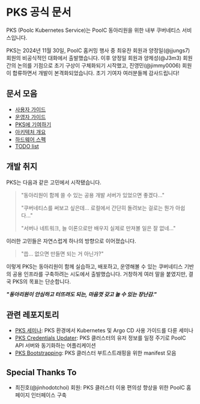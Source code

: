 # PKS 공식 문서

PKS (Poolc Kubernetes Service)는 PoolC 동아리원을 위한 내부 쿠버네티스 서비스입니다.

PKS는 2024년 11월 30일, PoolC 홈커밍 행사 중 최유찬 회원과 양정일(@jjungs7) 회원의 비공식적인 대화에서
출발했습니다. 이후 양정일 회원과 양제성(@J3m3) 회원 간의 논의를 기점으로 초기 구상이 구체화되기 시작했고,
진영민(@jimmy0006) 회원이 합류하면서 개발이 본격화되었습니다. 초기 기여자 여러분들께 감사드립니다!

## 문서 모음

- [사용자 가이드](https://github.com/PoolC/PKS-docs/tree/main/docs/user-guides)
- [운영자 가이드](./docs/admin-guide.md)
- [PKS에 기여하기](./docs/contributing.md)
- [아키텍처 개요](./docs/architecture.md)
- [하드웨어 스펙](./docs/hw-spec.md)
- [TODO list](./docs/todo.md)

## 개발 취지

PKS는 다음과 같은 고민에서 시작됐습니다.

> "동아리원이 함께 쓸 수 있는 공용 개발 서버가 있었으면 좋겠다..."
>
> "쿠버네티스를 써보고 싶은데... 로컬에서 간단히 돌려보는 걸로는 뭔가 아쉽다..."
>
> "서버나 네트워크, 늘 이론으로만 배우지 실제로 만져볼 일은 잘 없네..."

이러한 고민들은 자연스럽게 하나의 방향으로 이어졌습니다.

> "씁... 없으면 만들면 되는 거 아닌가?"

이렇게 PKS는 동아리원이 함께 실습하고, 배포하고, 운영해볼 수 있는 쿠버네티스 기반의 공용 인프라를 구축하려는 시도에서
출발했습니다. 거창하게 여러 말을 붙였지만, 결국 PKS의 목표는 단순합니다.

**_"동아리원이 안심하고 터뜨려도 되는, 마음껏 갖고 놀 수 있는 장난감."_**

## 관련 레포지토리

- [PKS 세미나](https://github.com/J3m3/poolc-k8s-service):
  PKS 환경에서 Kubernetes 및 Argo CD 사용 가이드를 다룬 세미나
- [PKS Credentials Updater](https://github.com/PoolC/pks-credentials-updater):
  PKS 클러스터의 유저 정보를 일정 주기로 PoolC API 서버와 동기화하는 어플리케이션
- [PKS Bootstrapping](https://github.com/PoolC/pks-bootstrapping):
  PKS 클러스터 부트스트래핑을 위한 manifest 모음

## Special Thanks To

- 최진호(@jinhodotchoi) 회원: PKS 클러스터 이용 편의성 향상을 위한 PoolC 홈페이지 인터페이스 구축
